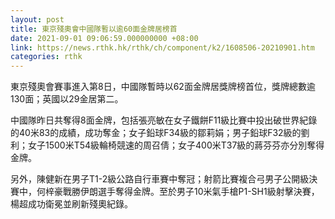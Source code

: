 ```yaml
---
layout: post
title: 東京殘奧會中國隊暫以逾60面金牌居榜首
date: 2021-09-01 09:06:59.000000000 +08:00
link: https://news.rthk.hk/rthk/ch/component/k2/1608506-20210901.htm
categories: rthk
---
```


東京殘奧會賽事進入第8日，中國隊暫時以62面金牌居獎牌榜首位，獎牌總數逾130面；英國以29金居第二。

中國隊昨日共奪得8面金牌，包括張亮敏在女子鐵餅F11級比賽中投出破世界紀錄的40米83的成績，成功奪金；女子鉛球F34級的鄒莉娟；男子鉛球F32級的劉利；女子1500米T54級輪椅競速的周召倩；女子400米T37級的蔣芬芬亦分別奪得金牌。

另外，陳健新在男子T1-2級公路自行車賽中奪冠；射箭比賽複合弓男子公開級決賽中，何梓豪戰勝伊朗選手奪得金牌。至於男子10米氣手槍P1-SH1級射擊決賽，楊超成功衛冕並刷新殘奧紀錄。
